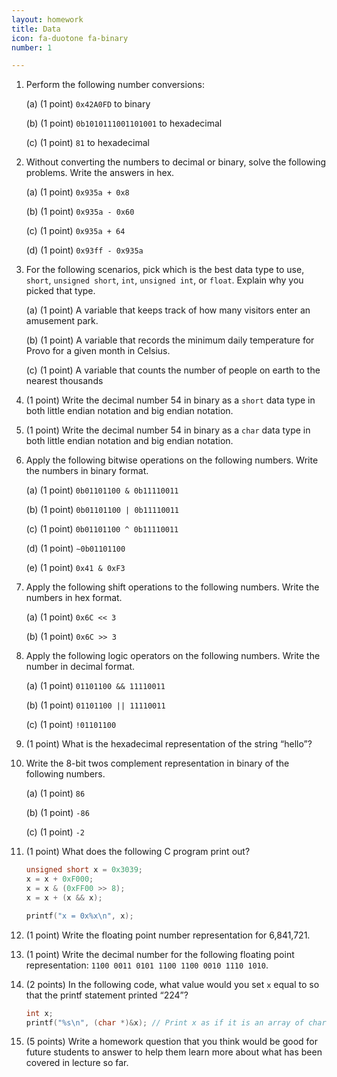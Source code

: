 ```yaml
---
layout: homework
title: Data
icon: fa-duotone fa-binary
number: 1

---
```


1. Perform the following number conversions:
    
    (a) (1 point) `0x42A0FD` to binary
    
    (b) (1 point) `0b1010111001101001` to hexadecimal
    
    (c) (1 point) `81` to hexadecimal

2. Without converting the numbers to decimal or binary, solve the following problems. Write the answers in hex.

    (a) (1 point) `0x935a + 0x8`

    (b) (1 point) `0x935a - 0x60`

    (c) (1 point) `0x935a + 64`

    (d) (1 point) `0x93ff - 0x935a`

3. For the following scenarios, pick which is the best data type to use, `short`, `unsigned short`, `int`, `unsigned int`, or `float`. Explain why you picked that type.

    (a) (1 point) A variable that keeps track of how many visitors enter an amusement park.
    
    (b) (1 point) A variable that records the minimum daily temperature for Provo for a given month in Celsius.

    (c) (1 point) A variable that counts the number of people on earth to the nearest thousands

4. (1 point) Write the decimal number 54 in binary as a `short` data type in both little endian notation and big endian notation.

5. (1 point) Write the decimal number 54 in binary as a `char` data type in both little endian notation and big endian notation.

6. Apply the following bitwise operations on the following numbers. Write the numbers in binary format.

    (a) (1 point) `0b01101100 & 0b11110011`

    (b) (1 point) `0b01101100 | 0b11110011`

    (c) (1 point) `0b01101100 ^ 0b11110011`

    (d) (1 point) `∼0b01101100`

    (e) (1 point) `0x41 & 0xF3`

7. Apply the following shift operations to the following numbers. Write the numbers in hex format.

    (a) (1 point) `0x6C << 3`

    (b) (1 point) `0x6C >> 3`

8. Apply the following logic operators on the following numbers. Write the number in decimal format.

    (a) (1 point) `01101100 && 11110011`

    (b) (1 point) `01101100 || 11110011`

    (c) (1 point) `!01101100`

9. (1 point) What is the hexadecimal representation of the string “hello”?

10. Write the 8-bit twos complement representation in binary of the following numbers.

    (a) (1 point) `86`

    (b) (1 point) `-86`

    (c) (1 point) `-2`

11. (1 point) What does the following C program print out?
    ```c
    unsigned short x = 0x3039;
    x = x + 0xF000;
    x = x & (0xFF00 >> 8);
    x = x + (x && x);

    printf("x = 0x%x\n", x);
    ```

12. (1 point) Write the floating point number representation for 6,841,721.

13. (1 point) Write the decimal number for the following floating point representation: `1100 0011 0101 1100 1100 0010 1110 1010`.

14. (2 points) In the following code, what value would you set `x` equal to so that the printf statement printed “224”?
    ```c
    int x;
    printf("%s\n", (char *)&x); // Print x as if it is an array of characters
    ```

15. (5 points) Write a homework question that you think would be good for future students to answer to help them learn more about what has been covered in lecture so far.